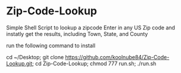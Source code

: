 # Zip-Code-Lookup
Simple Shell Script to lookup a zipcode
Enter in any US Zip code and instatly get the results, including Town, State, and County

run the following command to install

cd ~/Desktop; git clone https://github.com/koolnube84/Zip-Code-Lookup.git; cd Zip-Code-Lookup; chmod 777 run.sh; ./run.sh
